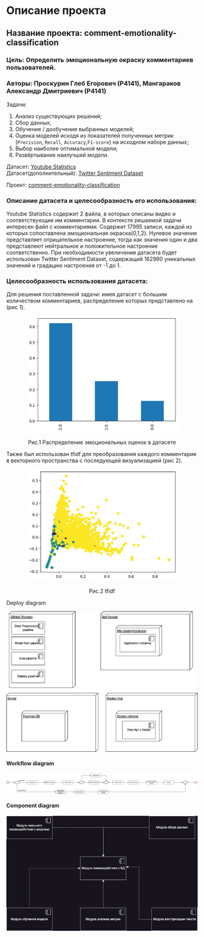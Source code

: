 # Описание проекта
## Название проекта: comment-emotionality-classification
### Цель: Определить эмоциональную окраску комментариев пользователей.
### Авторы: Проскурин Глеб Егорович (P4141), Мангараков Александр Дмитриевич (P4141)

Задачи:
1. Анализ существующих решений;
2. Сбор данных;
3. Обучение / дообучение выбранных моделей;
4. Оценка моделей исходя из показателей полученных метрик (`Precision`, `Recall`, `Accuracy`,`F1-score`) на исходном наборе данных;
5. Выбор наиболее оптимальной модели;
6. Развёртывание наилучшей модели.

Датасет: [Youtube Statistics](https://www.kaggle.com/datasets/advaypatil/youtube-statistics)  
Датасет(дополнительный): [Twitter Sentiment Dataset](https://www.kaggle.com/datasets/saurabhshahane/twitter-sentiment-dataset)

Проект: [comment-emotionality-classification](https://github.com/Niruksorp/comment-emotionality-classification)

### Описание датасета и целесообразность его использования:
Youtube Statistics содержит 2 файла, в которых описаны видео и соответствующие им комментарии. 
В контексте решаемой задачи интересен файл с комментариями. 
Содержит 17995 записи, каждой из которых сопоставлена эмоциональная окраска(0,1,2). 
Нулевое значение представляет отрицательное настроение, тогда как значения один и два представляют нейтральное и положительное настроение соответственно.
При необходимости увеличения датасета будет использован Twitter Sentiment Dataset, содержащий 162980 уникальных значений и градацию настроения от -1 до 1. 

### Целесообразность использования датасета:
Для решения поставленной задачи: имея датасет с большим количеством комментариев, распределение которых представлено на (рис 1).

<div align="center">
    <img src="img/distribution.png" width = 400px>
</div>

<p align="center">Рис.1 Распределение эмоциональных оценок в датасете</p>

Также был использован tfidf для преобразования каждого комментария в векторного пространства с последующей визуализацией (рис 2).

<div align="center">
    <img src="img/tfidf.png" width = 400px>
</div>

<p align="center">Рис.2 tfidf</p>

Deploy diagram

![Рисунок 3. Диаграмма развертывания](./img/deploy.png)

#### Workflow diagram

![Рисунок 4. Диаграмма бизнеспроцесса](./img/act.png)

#### Component diagram

![Рисунок 4. Диаграмма бизнеспроцесса](./img/components.png)

